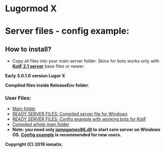 # Lugormod X 

# Server files - config example:

## How to install?
- Copy all files into your main server folder. Skins for bots works only with **[KotF 2.1 server](https://www.moddb.com/mods/knights-of-the-force-21/downloads/kotf-multiplayer-server)** base files or newer.




**Early 3.0.1.0 version Lugor X**

**Compiled files inside ReleaseEnv folder.**

### User Files:
- [Main folder](https://github.com/omatix/Lugor-X)
- [READY SERVER FILES: Compiled server file for Windows](https://github.com/omatix/Lugor-X/blob/master/ReleaseEnv/jampgamex86.dll)
- [READY SERVER FILES: Config example with working bots for KotF](https://github.com/omatix/Lugor-X/blob/master/__example_config/)
- [Compiled whole main folder](https://github.com/omatix/Lugor-X/blob/master/ReleaseEnv/)
- **Note: you need only [jampgamex86.dll](ReleaseEnv/jampgamex86.dll) to start core server on Windows OS. [Config example](__example_config) is recommended for new users.**



**Copyright (C) 2019 iomatix.**
